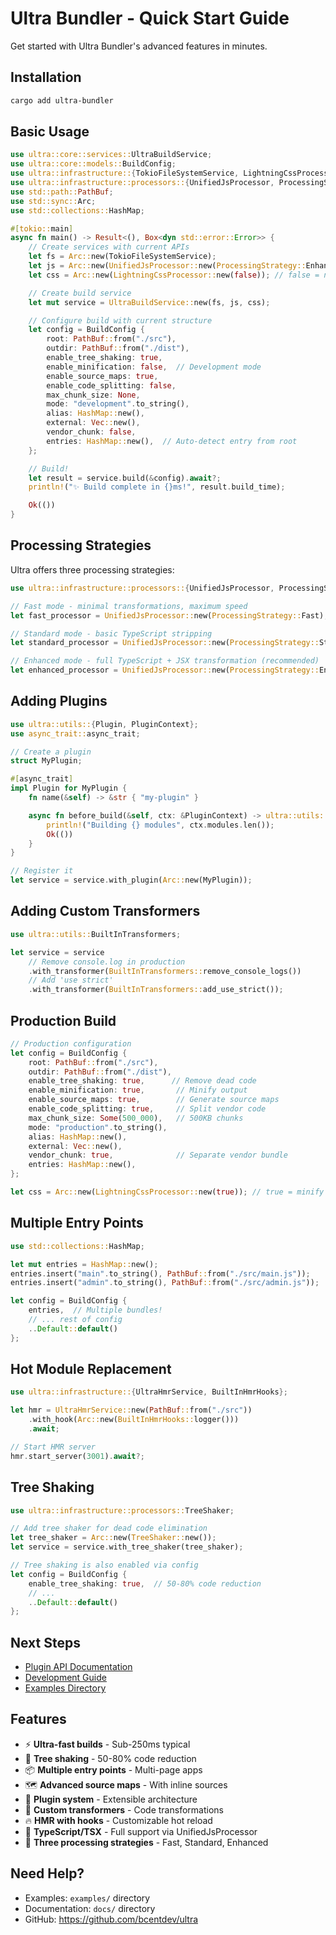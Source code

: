 # Ultra Bundler - Quick Start Guide

Get started with Ultra Bundler's advanced features in minutes.

## Installation

```bash
cargo add ultra-bundler
```

## Basic Usage

```rust
use ultra::core::services::UltraBuildService;
use ultra::core::models::BuildConfig;
use ultra::infrastructure::{TokioFileSystemService, LightningCssProcessor};
use ultra::infrastructure::processors::{UnifiedJsProcessor, ProcessingStrategy};
use std::path::PathBuf;
use std::sync::Arc;
use std::collections::HashMap;

#[tokio::main]
async fn main() -> Result<(), Box<dyn std::error::Error>> {
    // Create services with current APIs
    let fs = Arc::new(TokioFileSystemService);
    let js = Arc::new(UnifiedJsProcessor::new(ProcessingStrategy::Enhanced));
    let css = Arc::new(LightningCssProcessor::new(false)); // false = no minify for dev

    // Create build service
    let mut service = UltraBuildService::new(fs, js, css);

    // Configure build with current structure
    let config = BuildConfig {
        root: PathBuf::from("./src"),
        outdir: PathBuf::from("./dist"),
        enable_tree_shaking: true,
        enable_minification: false,  // Development mode
        enable_source_maps: true,
        enable_code_splitting: false,
        max_chunk_size: None,
        mode: "development".to_string(),
        alias: HashMap::new(),
        external: Vec::new(),
        vendor_chunk: false,
        entries: HashMap::new(),  // Auto-detect entry from root
    };

    // Build!
    let result = service.build(&config).await?;
    println!("✨ Build complete in {}ms!", result.build_time);

    Ok(())
}
```

## Processing Strategies

Ultra offers three processing strategies:

```rust
use ultra::infrastructure::processors::{UnifiedJsProcessor, ProcessingStrategy};

// Fast mode - minimal transformations, maximum speed
let fast_processor = UnifiedJsProcessor::new(ProcessingStrategy::Fast);

// Standard mode - basic TypeScript stripping
let standard_processor = UnifiedJsProcessor::new(ProcessingStrategy::Standard);

// Enhanced mode - full TypeScript + JSX transformation (recommended)
let enhanced_processor = UnifiedJsProcessor::new(ProcessingStrategy::Enhanced);
```

## Adding Plugins

```rust
use ultra::utils::{Plugin, PluginContext};
use async_trait::async_trait;

// Create a plugin
struct MyPlugin;

#[async_trait]
impl Plugin for MyPlugin {
    fn name(&self) -> &str { "my-plugin" }

    async fn before_build(&self, ctx: &PluginContext) -> ultra::utils::Result<()> {
        println!("Building {} modules", ctx.modules.len());
        Ok(())
    }
}

// Register it
let service = service.with_plugin(Arc::new(MyPlugin));
```

## Adding Custom Transformers

```rust
use ultra::utils::BuiltInTransformers;

let service = service
    // Remove console.log in production
    .with_transformer(BuiltInTransformers::remove_console_logs())
    // Add 'use strict'
    .with_transformer(BuiltInTransformers::add_use_strict());
```

## Production Build

```rust
// Production configuration
let config = BuildConfig {
    root: PathBuf::from("./src"),
    outdir: PathBuf::from("./dist"),
    enable_tree_shaking: true,      // Remove dead code
    enable_minification: true,       // Minify output
    enable_source_maps: true,        // Generate source maps
    enable_code_splitting: true,     // Split vendor code
    max_chunk_size: Some(500_000),   // 500KB chunks
    mode: "production".to_string(),
    alias: HashMap::new(),
    external: Vec::new(),
    vendor_chunk: true,              // Separate vendor bundle
    entries: HashMap::new(),
};

let css = Arc::new(LightningCssProcessor::new(true)); // true = minify for production
```

## Multiple Entry Points

```rust
use std::collections::HashMap;

let mut entries = HashMap::new();
entries.insert("main".to_string(), PathBuf::from("./src/main.js"));
entries.insert("admin".to_string(), PathBuf::from("./src/admin.js"));

let config = BuildConfig {
    entries,  // Multiple bundles!
    // ... rest of config
    ..Default::default()
};
```

## Hot Module Replacement

```rust
use ultra::infrastructure::{UltraHmrService, BuiltInHmrHooks};

let hmr = UltraHmrService::new(PathBuf::from("./src"))
    .with_hook(Arc::new(BuiltInHmrHooks::logger()))
    .await;

// Start HMR server
hmr.start_server(3001).await?;
```

## Tree Shaking

```rust
use ultra::infrastructure::processors::TreeShaker;

// Add tree shaker for dead code elimination
let tree_shaker = Arc::new(TreeShaker::new());
let service = service.with_tree_shaker(tree_shaker);

// Tree shaking is also enabled via config
let config = BuildConfig {
    enable_tree_shaking: true,  // 50-80% code reduction
    // ...
    ..Default::default()
};
```

## Next Steps

- [Plugin API Documentation](./PLUGIN_API.md)
- [Development Guide](./DEVELOPMENT.md)
- [Examples Directory](../examples/)

## Features

- ⚡ **Ultra-fast builds** - Sub-250ms typical
- 🌳 **Tree shaking** - 50-80% code reduction
- 📦 **Multiple entry points** - Multi-page apps
- 🗺️ **Advanced source maps** - With inline sources
- 🔌 **Plugin system** - Extensible architecture
- 🔧 **Custom transformers** - Code transformations
- 🔥 **HMR with hooks** - Customizable hot reload
- 🎯 **TypeScript/TSX** - Full support via UnifiedJsProcessor
- 🚀 **Three processing strategies** - Fast, Standard, Enhanced

## Need Help?

- Examples: `examples/` directory
- Documentation: `docs/` directory
- GitHub: https://github.com/bcentdev/ultra
